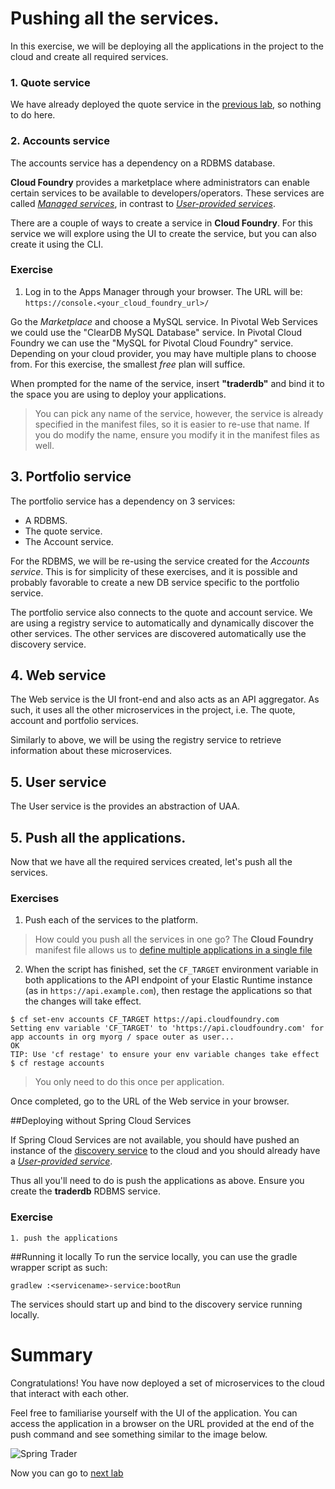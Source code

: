 # Pushing all the services.

In this exercise, we will be deploying all the applications in the project to the cloud and create all required services.

### 1. Quote service
We have already deployed the quote service in the [previous lab](lab_pushquote.md), so nothing to do here.

### 2. Accounts service
The accounts service has a dependency on a RDBMS database.

**Cloud Foundry** provides a marketplace where administrators can enable certain services to be available to developers/operators. These services are called [*Managed services*](http://docs.pivotal.io/pivotalcf/devguide/services/#instances), in contrast to [*User-provided services*](http://docs.pivotal.io/pivotalcf/devguide/services/#user-provided-services).

There are a couple of ways to create a service in **Cloud Foundry**. For this service we will explore using the UI to create the service, but you can also create it using the CLI.

### Exercise

1. Log in to the Apps Manager through your browser. The URL will be: `https://console.<your_cloud_foundry_url>/`

Go the *Marketplace* and choose a MySQL service. In Pivotal Web Services we could use the "ClearDB MySQL Database" service. In Pivotal Cloud Foundry we can use the "MySQL for Pivotal Cloud Foundry" service. Depending on your cloud provider, you may have multiple plans to choose from. For this exercise, the smallest *free* plan will suffice.

When prompted for the name of the service, insert **"traderdb"** and bind it to the space you are using to deploy your applications.

> You can pick any name of the service, however, the service is already specified in the manifest files, so it is easier to re-use that name. If you do modify the name, ensure you modify it in the manifest files as well.

## 3. Portfolio service

The portfolio service has a dependency on 3 services:

- A RDBMS.
- The quote service.
- The Account service.

For the RDBMS, we will be re-using the service created for the *Accounts service*. This is for simplicity of these exercises, and it is possible and probably favorable to create a new DB service specific to the portfolio service.

The portfolio service also connects to the quote and account service. We are using a registry service to automatically and dynamically discover the other services. The other services are discovered automatically use the discovery service.

## 4. Web service
The Web service is the UI front-end and also acts as an API aggregator. As such, it uses all the other microservices in the project, i.e. The quote, account and portfolio services.

Similarly to above, we will be using the registry service to retrieve information about these microservices.

## 5. User service
The User service is the provides an abstraction of UAA.

## 5. Push all the applications.

Now that we have all the required services created, let's push all the services.

### Exercises

1. Push each of the services to the platform.

> How could you push all the services in one go?
> The **Cloud Foundry** manifest file allows us to [define multiple applications in a single file](http://docs.pivotal.io/pivotalcf/devguide/deploy-apps/manifest.html#multi-apps)

2. When the script has finished, set the `CF_TARGET` environment variable in both applications to the API endpoint of your Elastic Runtime instance (as in `https://api.example.com`), then restage the applications so that the changes will take effect.

  ```
  $ cf set-env accounts CF_TARGET https://api.cloudfoundry.com
  Setting env variable 'CF_TARGET' to 'https://api.cloudfoundry.com' for app accounts in org myorg / space outer as user...
  OK
  TIP: Use 'cf restage' to ensure your env variable changes take effect
  $ cf restage accounts
  ```
  > You only need to do this once per application.

Once completed, go to the URL of the Web service in your browser.

##Deploying without Spring Cloud Services

  If Spring Cloud Services are not available, you should have pushed an instance of the [discovery service](https://github.com/dpinto-pivotal/cf-SpringBootTrader-extras) to the cloud and you should already have a [*User-provided service*](http://docs.pivotal.io/pivotalcf/devguide/services/user-provided.html).

  Thus all you'll need to do is push the applications as above. Ensure you create the **traderdb** RDBMS service.

  ### Exercise
    1. push the applications

##Running it locally
  To run the service locally, you can use the gradle wrapper script as such:

  ```
  gradlew :<servicename>-service:bootRun
  ```
  The services should start up and bind to the discovery service running locally.


# Summary
Congratulations! You have now deployed a set of microservices to the cloud that interact with each other.

Feel free to familiarise yourself with the UI of the application. You can access the application in a browser on the URL provided at the end of the push command and see something similar to the image below.

![Spring Trader](/docs/springtrader.png)

Now you can go to [next lab](lab_scale.md)
